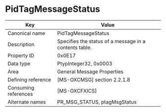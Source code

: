 # PidTagMessageStatus

| Key | Value |
|---|---|
| Canonical name | PidTagMessageStatus |
| Description | Specifies the status of a message in a contents table. |
| Property ID | 0x0E17 |
| Data type | PtypInteger32, 0x0003 |
| Area | General Message Properties |
| Defining reference | [MS-OXCMSG] section 2.2.1.8 |
| Consuming references | [MS-OXCFXICS] |
| Alternate names | PR_MSG_STATUS, ptagMsgStatus |
